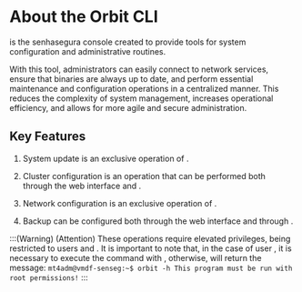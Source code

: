 # About the Orbit CLI 

 is the senhasegura console created to provide tools for system configuration and administrative routines.

With this tool, administrators can easily connect to network services, ensure that binaries are always up to date, and perform essential maintenance and configuration operations in a centralized manner. This reduces the complexity of system management, increases operational efficiency, and allows for more agile and secure administration.

## Key Features

1.  System update is an exclusive operation of .

1.  Cluster configuration is an operation that can be performed both through the web interface and .

1.  Network configuration is an exclusive operation of .

1.  Backup can be configured both through the web interface and through .

:::(Warning) (Attention)
These operations require elevated privileges, being restricted to users  and . It is important to note that, in the case of user , it is necessary to execute the command with , otherwise,  will return the message:
`
mt4adm@vmdf-senseg:~$ orbit -h
This program must be run with root permissions!
`
:::